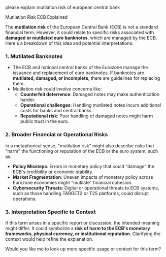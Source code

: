 please explain mutilation risk of european central bank

Mutilation Risk ECB Explained

The **mutilation risk** of the European Central Bank (ECB) is not a standard financial term. However, it could relate to specific risks associated with **damaged or mutilated euro banknotes**, which are managed by the ECB. Here's a breakdown of this idea and potential interpretations:

### 1. **Mutilated Banknotes**
   - The ECB and national central banks of the Eurozone manage the issuance and replacement of euro banknotes. If banknotes are **mutilated, damaged, or incomplete**, there are guidelines for replacing them.
   - Mutilation risk could involve concerns like:
     - **Counterfeit deterrence**: Damaged notes may make authentication harder.
     - **Operational challenges**: Handling mutilated notes incurs additional costs for banks and central banks.
     - **Reputational risk**: Poor handling of damaged notes might harm public trust in the euro.

### 2. **Broader Financial or Operational Risks**
In a metaphorical sense, "mutilation risk" might also describe risks that "harm" the functioning or reputation of the ECB or the euro system, such as:
   - **Policy Missteps**: Errors in monetary policy that could "damage" the ECB's credibility or economic stability.
   - **Market Fragmentation**: Uneven impacts of monetary policy across Eurozone economies might "mutilate" financial cohesion.
   - **Cybersecurity Threats**: Digital or operational threats to ECB systems, such as those handling TARGET2 or T2S platforms, could disrupt operations.

### 3. **Interpretation Specific to Context**
If this term arises in a specific report or discussion, the intended meaning might differ. It could symbolize a **risk of harm to the ECB's monetary frameworks, physical currency, or institutional reputation**. Clarifying the context would help refine the explanation. 

Would you like me to look up more specific usage or context for this term?
